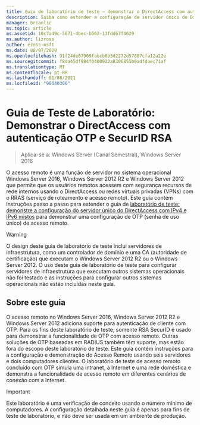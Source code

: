 ```yaml
---
title: Guia de laboratório de teste – demonstrar o DirectAccess com autenticação de OTP e RSA SecurID
description: Saiba como estender a configuração de servidor único do DirectAccess com o guia de laboratório de teste de IPv4 e IPv6 misto para demonstrar uma configuração de OTP (senha única) de acesso remoto.
manager: brianlic
ms.topic: article
ms.assetid: 10c7a49c-5671-4bec-b562-13fdd67f4629
ms.author: lizross
author: eross-msft
ms.date: 08/07/2020
ms.openlocfilehash: 91f24de07909fabcb0b3d2272d57887cfa12a22e
ms.sourcegitcommit: f8da45df984f0400922a8306855b0adfdaec71af
ms.translationtype: MT
ms.contentlocale: pt-BR
ms.lasthandoff: 01/08/2021
ms.locfileid: "98040306"
---
```

# <a name="test-lab-guide-demonstrate-directaccess-with-otp-authentication-and-rsa-securid"></a>Guia de Teste de Laboratório: Demonstrar o DirectAccess com autenticação OTP e SecurID RSA

>Aplica-se a: Windows Server (Canal Semestral), Windows Server 2016

O acesso remoto é uma função de servidor no sistema operacional Windows Server 2016, Windows Server 2012 R2 e Windows Server 2012 que permite que os usuários remotos acessem com segurança recursos de rede internos usando o DirectAccess ou redes virtuais privadas (VPNs) com o RRAS (serviço de roteamento e acesso remoto). Este guia contém instruções passo a passo para estender o guia de [laboratório de teste: demonstre a configuração do servidor único do DirectAccess com IPv4 e IPv6 mistos](https://go.microsoft.com/fwlink/p/?LinkId=237004) para demonstrar uma configuração de OTP (senha de uso único) de acesso remoto.

> [!WARNING]
> O design deste guia de laboratório de teste inclui servidores de infraestrutura, como um controlador de domínio e uma CA (autoridade de certificação) que executam o Windows Server 2012 R2 ou o Windows Server 2012. O uso deste guia de laboratório de teste para configurar servidores de infraestrutura que executam outros sistemas operacionais não foi testado e as instruções para configurar outros sistemas operacionais não estão incluídas neste guia.

## <a name="about-this-guide"></a>Sobre este guia
O acesso remoto no Windows Server 2016, Windows Server 2012 R2 e Windows Server 2012 adiciona suporte para autenticação de cliente com OTP. Para os fins deste laboratório de teste, somente RSA SecurID é usado para demonstrar a funcionalidade de OTP com acesso remoto. Outras soluções de OTP baseadas em RADIUS também têm suporte, mas estão fora do escopo deste laboratório de teste. Este guia contém instruções para a configuração e demonstração do Acesso Remoto usando seis servidores e dois computadores clientes. O laboratório de teste de acesso remoto concluído com OTP simula uma intranet, a Internet e uma rede doméstica e demonstra a funcionalidade de acesso remoto em diferentes cenários de conexão com a Internet.

> [!IMPORTANT]
> Este laboratório é uma verificação de conceito usando o número mínimo de computadores. A configuração detalhada neste guia é apenas para fins de teste de laboratório, e não deve ser usada em um ambiente de produção.



